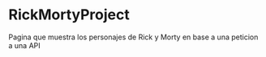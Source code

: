 # RickMortyProject
Pagina que muestra los personajes de Rick y Morty en base a una peticion a una API
